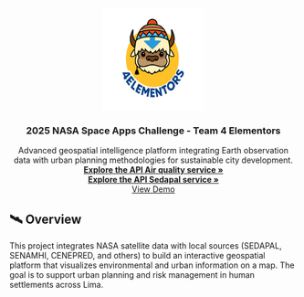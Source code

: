 <!-- PROJECT LOGO -->
<br />
<div align="center">
  
  <img src="/public/members/appa.png" alt="Logo" width="180" height="180">



  <h3 align="center">2025 NASA Space Apps Challenge - Team 4 Elementors</h3>

  <p align="center">
    Advanced geospatial intelligence platform integrating Earth observation data with urban planning methodologies for sustainable city development.
    <br />
    <a href="https://github.com/nakiviar/predictic-aahh-api"><strong>Explore the API Air quality service »</strong></a>
    <br />
    <a href="https://github.com/h0w4r/sedapal"><strong>Explore the API Sedapal service »</strong></a>
    <br />
    <a href="https://nasa-4-elements.vercel.app">View Demo</a>
  </p>
</div>


## 🛰️ Overview

This project integrates NASA satellite data with local sources (SEDAPAL, SENAMHI, CENEPRED, and others) to build an interactive geospatial platform that visualizes environmental and urban information on a map. The goal is to support urban planning and risk management in human settlements across Lima.
